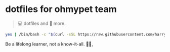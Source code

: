 # dotfiles for ohmypet team

> 💻 dotfiles and 🚀 more.

```sh
yes | /bin/bash -c "$(curl -sSL https://raw.githubusercontent.com/harrytran103/dotohmypet/main/install.sh)"
```


<!-- INSPIRATIONAL_QUOTE_START -->
Be a lifelong learner, not a know-it-all.
🧑‍💻,
<!-- INSPIRATIONAL_QUOTE_END -->
